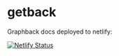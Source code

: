 # getback

Graphback docs deployed to netlify:

[![Netlify Status](https://api.netlify.com/api/v1/badges/1ecd667f-e0ed-48a8-a9e5-631ccb09fa03/deploy-status)](https://app.netlify.com/sites/graphback/deploys)